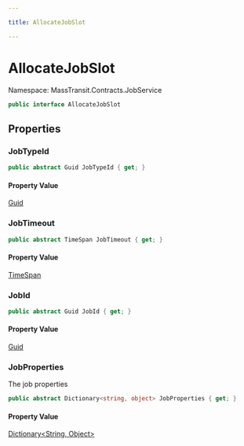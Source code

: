 ```yaml
---

title: AllocateJobSlot

---
```


# AllocateJobSlot

Namespace: MassTransit.Contracts.JobService

```csharp
public interface AllocateJobSlot
```

## Properties

### **JobTypeId**

```csharp
public abstract Guid JobTypeId { get; }
```

#### Property Value

[Guid](https://learn.microsoft.com/en-us/dotnet/api/system.guid)<br/>

### **JobTimeout**

```csharp
public abstract TimeSpan JobTimeout { get; }
```

#### Property Value

[TimeSpan](https://learn.microsoft.com/en-us/dotnet/api/system.timespan)<br/>

### **JobId**

```csharp
public abstract Guid JobId { get; }
```

#### Property Value

[Guid](https://learn.microsoft.com/en-us/dotnet/api/system.guid)<br/>

### **JobProperties**

The job properties

```csharp
public abstract Dictionary<string, object> JobProperties { get; }
```

#### Property Value

[Dictionary\<String, Object\>](https://learn.microsoft.com/en-us/dotnet/api/system.collections.generic.dictionary-2)<br/>
